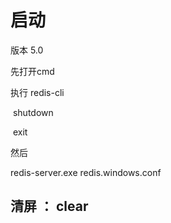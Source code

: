 # 启动

版本 5.0

先打开cmd

执行 redis-cli

​			shutdown

​			exit



然后

redis-server.exe redis.windows.conf





## 清屏   ：  clear

